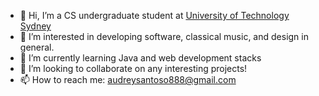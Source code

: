 - 👋 Hi, I’m a CS undergraduate student at [University of Technology Sydney](https://www.uts.edu.au)
- 👀 I’m interested in developing software, classical music, and design in general.
- 🌱 I’m currently learning Java and web development stacks
- 💞️ I’m looking to collaborate on any interesting projects!
- 📫 How to reach me: audreysantoso888@gmail.com

<!---
fruitiecutiepie/fruitiecutiepie is a ✨ special ✨ repository because its `README.md` (this file) appears on your GitHub profile.
You can click the Preview link to take a look at your changes.
--->
